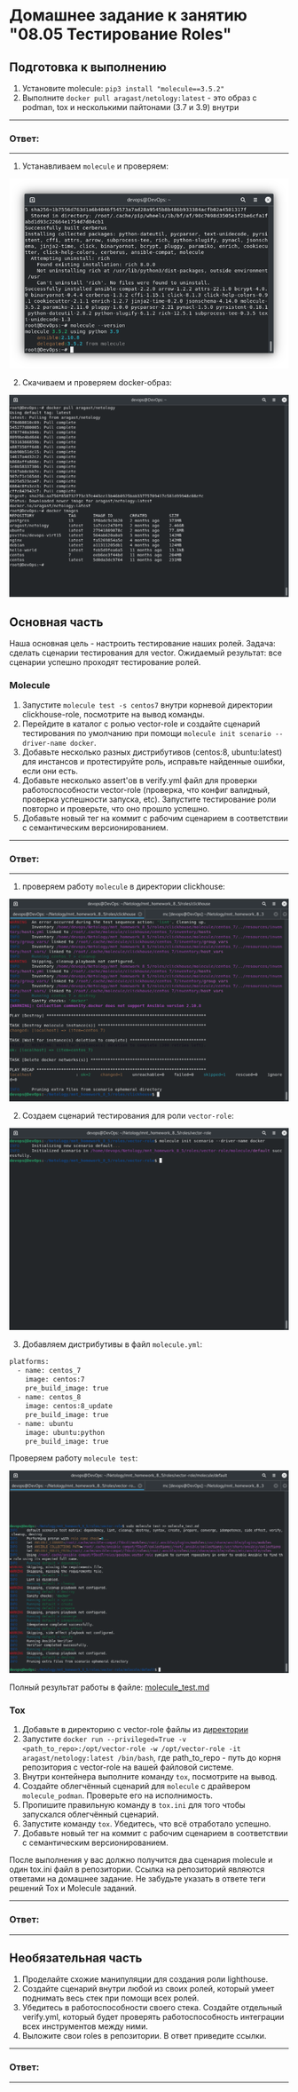 # Домашнее задание к занятию "08.05 Тестирование Roles"

## Подготовка к выполнению
1. Установите molecule: `pip3 install "molecule==3.5.2"`
2. Выполните `docker pull aragast/netology:latest` -  это образ с podman, tox и несколькими пайтонами (3.7 и 3.9) внутри

---
### Ответ:
---

1. Устанавливаем `molecule` и проверяем:

![8_5_1.png](https://github.com/psvitov/devops-netology/blob/main/Homework/mnt_homework_8_5/8_5_1.png)

2. Скачиваем и проверяем docker-образ:

![8_5_2.png](https://github.com/psvitov/devops-netology/blob/main/Homework/mnt_homework_8_5/8_5_2.png)


## Основная часть

Наша основная цель - настроить тестирование наших ролей. Задача: сделать сценарии тестирования для vector. Ожидаемый результат: все сценарии успешно проходят тестирование ролей.

### Molecule

1. Запустите  `molecule test -s centos7` внутри корневой директории clickhouse-role, посмотрите на вывод команды.
2. Перейдите в каталог с ролью vector-role и создайте сценарий тестирования по умолчанию при помощи `molecule init scenario --driver-name docker`.
3. Добавьте несколько разных дистрибутивов (centos:8, ubuntu:latest) для инстансов и протестируйте роль, исправьте найденные ошибки, если они есть.
4. Добавьте несколько assert'ов в verify.yml файл для  проверки работоспособности vector-role (проверка, что конфиг валидный, проверка успешности запуска, etc). Запустите тестирование роли повторно и проверьте, что оно прошло успешно.
5. Добавьте новый тег на коммит с рабочим сценарием в соответствии с семантическим версионированием.

---
### Ответ:
---

1. проверяем работу `molecule` в директории clickhouse:

![8_5_3.png](https://github.com/psvitov/devops-netology/blob/main/Homework/mnt_homework_8_5/8_5_3.png)

2. Создаем сценарий тестирования для роли `vector-role`:

![8_5_4.png](https://github.com/psvitov/devops-netology/blob/main/Homework/mnt_homework_8_5/8_5_4.png)

3. Добавляем дистрибутивы в файл `molecule.yml`:

> 
    platforms:
      - name: centos_7
        image: centos:7
        pre_build_image: true
      - name: centos_8
        image: centos:8_update
        pre_build_image: true
      - name: ubuntu
        image: ubuntu:python
        pre_build_image: true
        
Проверяем работу `molecule test`:

![8_5_5.png](https://github.com/psvitov/devops-netology/blob/main/Homework/mnt_homework_8_5/8_5_5.png)

Полный результат работы в файле: [molecule_test.md](https://github.com/psvitov/devops-netology/blob/main/Homework/mnt_homework_8_5/molecule_test.md)

### Tox

1. Добавьте в директорию с vector-role файлы из [директории](./example)
2. Запустите `docker run --privileged=True -v <path_to_repo>:/opt/vector-role -w /opt/vector-role -it aragast/netology:latest /bin/bash`, где path_to_repo - путь до корня репозитория с vector-role на вашей файловой системе.
3. Внутри контейнера выполните команду `tox`, посмотрите на вывод.
5. Создайте облегчённый сценарий для `molecule` с драйвером `molecule_podman`. Проверьте его на исполнимость.
6. Пропишите правильную команду в `tox.ini` для того чтобы запускался облегчённый сценарий.
8. Запустите команду `tox`. Убедитесь, что всё отработало успешно.
9. Добавьте новый тег на коммит с рабочим сценарием в соответствии с семантическим версионированием.

После выполнения у вас должно получится два сценария molecule и один tox.ini файл в репозитории. Ссылка на репозиторий являются ответами на домашнее задание. Не забудьте указать в ответе теги решений Tox и Molecule заданий.

---
### Ответ:
---

## Необязательная часть

1. Проделайте схожие манипуляции для создания роли lighthouse.
2. Создайте сценарий внутри любой из своих ролей, который умеет поднимать весь стек при помощи всех ролей.
3. Убедитесь в работоспособности своего стека. Создайте отдельный verify.yml, который будет проверять работоспособность интеграции всех инструментов между ними.
4. Выложите свои roles в репозитории. В ответ приведите ссылки.

---
### Ответ:
---
